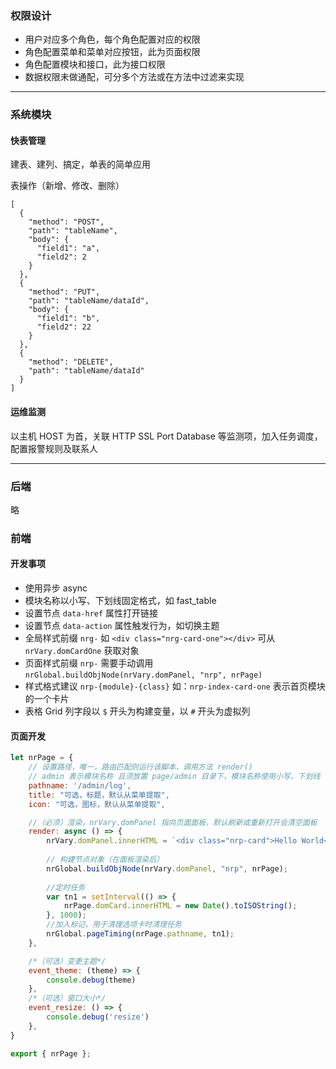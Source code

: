 ### 权限设计
- 用户对应多个角色，每个角色配置对应的权限
- 角色配置菜单和菜单对应按钮，此为页面权限
- 角色配置模块和接口，此为接口权限
- 数据权限未做通配，可分多个方法或在方法中过滤来实现

---

### 系统模块

#### 快表管理
建表、建列、搞定，单表的简单应用

表操作（新增、修改、删除）
```
[
  {
    "method": "POST",
    "path": "tableName",
    "body": {
      "field1": "a",
      "field2": 2
    }
  },
  {
    "method": "PUT",
    "path": "tableName/dataId",
    "body": {
      "field1": "b",
      "field2": 22
    }
  },
  {
    "method": "DELETE",
    "path": "tableName/dataId"
  }
]
```

#### 运维监测
以主机 HOST 为首，关联 HTTP SSL Port Database 等监测项，加入任务调度，配置报警规则及联系人

---

### 后端
略

### 前端

#### 开发事项
- 使用异步 async
- 模块名称以小写、下划线固定格式，如 fast_table
- 设置节点 `data-href` 属性打开链接
- 设置节点 `data-action` 属性触发行为，如切换主题
- 全局样式前缀 `nrg-` 如 `<div class="nrg-card-one"></div>` 可从 `nrVary.domCardOne` 获取对象
- 页面样式前缀 `nrp-` 需要手动调用 `nrGlobal.buildObjNode(nrVary.domPanel, "nrp", nrPage)`
- 样式格式建议 `nrp-{module}-{class}` 如：`nrp-index-card-one` 表示首页模块的一个卡片
- 表格 Grid 列字段以 `$` 开头为构建变量，以 `#` 开头为虚拟列

#### 页面开发
```js
let nrPage = {
    // 设置路径，唯一，路由匹配则运行该脚本，调用方法 render()
    // admin 表示模块名称 且须放置 page/admin 目录下，模块名称使用小写、下划线
    pathname: '/admin/log',
    title: "可选，标题，默认从菜单提取",
    icon: "可选，图标，默认从菜单提取",

    //（必须）渲染，nrVary.domPanel 指向页面面板，默认刷新或重新打开会清空面板
    render: async () => {
        nrVary.domPanel.innerHTML = `<div class="nrp-card">Hello World</div>`;
        
        // 构建节点对象（在面板渲染后）
        nrGlobal.buildObjNode(nrVary.domPanel, "nrp", nrPage);
        
        //定时任务
        var tn1 = setInterval(() => {
            nrPage.domCard.innerHTML = new Date().toISOString();
        }, 1000);
        //加入标记，用于清理选项卡时清理任务
        nrGlobal.pageTiming(nrPage.pathname, tn1);
    },

    /*（可选）变更主题*/
    event_theme: (theme) => {
        console.debug(theme)
    },
    /*（可选）窗口大小*/
    event_resize: () => {
        console.debug('resize')
    },
}

export { nrPage };
```